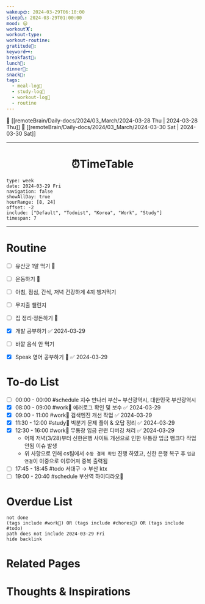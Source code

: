 ```yaml
---
wakeup🌞: 2024-03-29T06:10:00
sleep🌜: 2024-03-29T01:00:00
mood: 😃
workout🏋️: 
workout-type: 
workout-routine: 
gratitude🙏: 
keyword🗝️: 
breakfast🍳: 
lunch🍚: 
dinner🥗: 
snack🍬: 
tags:
  - meal-log📝
  - study-log📓
  - workout-log💪
  - routine
---
```


🔺 [[remoteBrain/Daily-docs/2024/03_March/2024-03-28 Thu | 2024-03-28 Thu]]
🔻 [[remoteBrain/Daily-docs/2024/03_March/2024-03-30 Sat | 2024-03-30 Sat]]
___
<h1> <center>⏰TimeTable </center> </h1>

```gEvent
type: week
date: 2024-03-29 Fri
navigation: false
showAllDay: true
hourRange: [8, 24]
offset: -2
include: ["Default", "Todoist", "Korea", "Work", "Study"]
timespan: 7
```

--- 


# Routine 

- [ ] 유산균 1알 먹기 🔼 
- [ ] 운동하기 🔼
- [ ] 아침, 점심, 간식, 저녁 건강하게 4끼 챙겨먹기
- [ ] 무지출 챌린지 
- [ ] 집 정리·정돈하기 🔼
- [x] 개발 공부하기 ✅ 2024-03-29
- [ ] 바깥 음식 안 먹기 
- [x] Speak 영어 공부하기 🔼 ✅ 2024-03-29


# To-do List

- [ ] 00:00 - 00:00 #schedule 지수 만나러 부산~ 부산광역시, 대한민국 부산광역시
- [x] 08:00 - 09:00 #work💼 에러로그 확인 및 보수 ✅ 2024-03-29
- [x] 09:00 - 11:00 #work💼 검색엔진 개선 작업 ✅ 2024-03-29
- [x] 11:30 - 12:00 #study📓 빅분기 문제 풀이 & 오답 정리 ✅ 2024-03-29
- [x] 12:30 - 16:00 #work💼 무통장 입금 관련 디버깅 처리 ✅ 2024-03-29
	- 어제 저녁(3/28)부터 신한은행 사이트 개선으로 인한 무통장 입금 뱅크다 작업 안됨 이슈 발생
	- 위 사항으로 인해 cs팀에서 `수동 결제 확인` 진행 하였고, 신한 은행 복구 후 `입금 연결`이 이중으로 이루어져 중복 출력됨
- [ ] 17:45 - 18:45 #todo 서대구 → 부산 ktx
- [ ] 19:00 - 20:40 #schedule 부산역 하이디라오🍲

# Overdue List
```tasks
not done
(tags include #work💼) OR (tags include #chores🧺) OR (tags include #todo)
path does not include 2024-03-29 Fri
hide backlink
```

# Related Pages



# Thoughts & Inspirations

